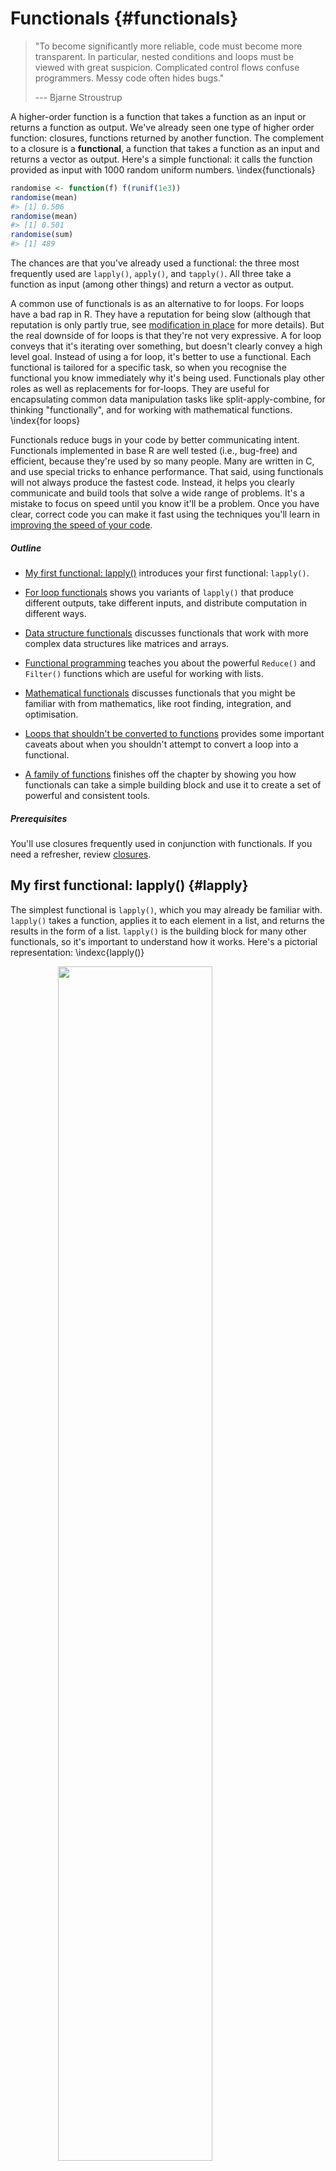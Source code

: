 # Functionals {#functionals}



> "To become significantly more reliable, code must become more transparent.
> In particular, nested conditions and loops must be viewed with great
> suspicion. Complicated control flows confuse programmers. Messy code often
> hides bugs."
>
> --- Bjarne Stroustrup

A higher-order function is a function that takes a function as an input or returns a function as output. We've already seen one type of higher order function: closures, functions returned by another function. The complement to a closure is a __functional__, a function that takes a function as an input and returns a vector as output. Here's a simple functional: it calls the function provided as input with 1000 random uniform numbers. \index{functionals}


```r
randomise <- function(f) f(runif(1e3))
randomise(mean)
#> [1] 0.506
randomise(mean)
#> [1] 0.501
randomise(sum)
#> [1] 489
```

The chances are that you've already used a functional: the three most frequently used are `lapply()`, `apply()`, and `tapply()`. All three take a function as input (among other things) and return a vector as output.

A common use of functionals is as an alternative to for loops. For loops have a bad rap in R. They have a reputation for being slow (although that reputation is only partly true, see [modification in place](#modification) for more details). But the real downside of for loops is that they're not very expressive. A for loop conveys that it's iterating over something, but doesn't clearly convey a high level goal. Instead of using a for loop, it's better to use a functional. Each functional is tailored for a specific task, so when you recognise the functional you know immediately why it's being used. Functionals play other roles as well as replacements for for-loops. They are useful for encapsulating common data manipulation tasks like split-apply-combine, for thinking "functionally", and for working with mathematical functions. \index{for loops}

Functionals reduce bugs in your code by better communicating intent. Functionals implemented in base R are well tested (i.e., bug-free) and efficient, because they're used by so many people. Many are written in C, and use special tricks to enhance performance. That said, using functionals will not always produce the fastest code. Instead, it helps you clearly communicate and build tools that solve a wide range of problems. It's a mistake to focus on speed until you know it'll be a problem. Once you have clear, correct code you can make it fast using the techniques you'll learn in [improving the speed of your code](#profiling).

##### Outline

* [My first functional: lapply()](#lapply) introduces your first functional:
  `lapply()`.

* [For loop functionals](#functionals-loop) shows you variants of `lapply()` 
  that produce different outputs, take different inputs, and distribute
  computation in different ways.

* [Data structure functionals](#functionals-ds) discusses functionals that 
  work with more complex data structures like matrices and arrays.

* [Functional programming](#functionals-fp) teaches you about the powerful
  `Reduce()` and `Filter()` functions which are useful for working with 
  lists.

* [Mathematical functionals](#functionals-math) discusses functionals that you 
  might be familiar with from mathematics, like root finding, integration, and 
  optimisation.

* [Loops that shouldn't be converted to functions](#functionals-not) provides
  some important caveats about when you shouldn't attempt to convert a loop into
  a functional.

* [A family of functions](#function-family) finishes off the chapter by 
  showing you how functionals can take a simple building block and use it to
  create a set of powerful and consistent tools.

##### Prerequisites

You'll use closures frequently used in conjunction with functionals. If you need a refresher, review [closures](#closures).

## My first functional: lapply() {#lapply}

The simplest functional is `lapply()`, which you may already be familiar with. `lapply()` takes a function, applies it to each element in a list, and returns the results in the form of a list. `lapply()` is the building block for many other functionals, so it's important to understand how it works. Here's a pictorial representation: \indexc{lapply()}

<img src="diagrams/lapply.png" width="70%" style="display: block; margin: auto;" />

`lapply()` is written in C for performance, but we can create a simple R implementation that does the same thing:


```r
lapply2 <- function(x, f, ...) {
  out <- vector("list", length(x))
  for (i in seq_along(x)) {
    out[[i]] <- f(x[[i]], ...)
  }
  out
}
```

From this code, you can see that `lapply()` is a wrapper for a common for loop pattern: create a container for output, apply `f()` to each component of a list, and fill the container with the results. All other for loop functionals are variations on this theme: they simply use different types of input or output.

`lapply()` makes it easier to work with lists by eliminating much of the boilerplate associated with looping. This allows you to focus on the function that you're applying:


```r
# Create some random data
l <- replicate(20, runif(sample(1:10, 1)), simplify = FALSE)

# With a for loop
out <- vector("list", length(l))
for (i in seq_along(l)) {
  out[[i]] <- length(l[[i]])
}
unlist(out)
#>  [1]  3  1  1  2  2 10  5  9  7  2  4 10  8  2  9  7  3  2  2  8

# With lapply
unlist(lapply(l, length))
#>  [1]  3  1  1  2  2 10  5  9  7  2  4 10  8  2  9  7  3  2  2  8
```

(I'm using `unlist()` to convert the output from a list to a vector to make it more compact. We'll see other ways of making the output a vector shortly.)

Since data frames are also lists, `lapply()` is also useful when you want to do something to each column of a data frame: \index{data frames!modifying each column}


```r
# What class is each column?
unlist(lapply(mtcars, class))
#>       mpg       cyl      disp        hp      drat        wt      qsec 
#> "numeric" "numeric" "numeric" "numeric" "numeric" "numeric" "numeric" 
#>        vs        am      gear      carb 
#> "numeric" "numeric" "numeric" "numeric"

# Divide each column by the mean
mtcars[] <- lapply(mtcars, function(x) x / mean(x))
```

The pieces of `x` are always supplied as the first argument to `f`. If you want to vary a different argument, you can use an anonymous function. The following example varies the amount of trimming applied when computing the mean of a fixed `x`.


```r
trims <- c(0, 0.1, 0.2, 0.5)
x <- rcauchy(1000)
unlist(lapply(trims, function(trim) mean(x, trim = trim)))
#> [1] 0.2879 0.0790 0.0535 0.0502
```

### Looping patterns

It's useful to remember that there are three basic ways to loop over a vector: \index{loops!common patterns}

1. loop over the elements: `for (x in xs)`
2. loop over the numeric indices: `for (i in seq_along(xs))`
3. loop over the names: `for (nm in names(xs))`

The first form is usually not a good choice for a for loop because it leads to inefficient ways of saving output. With this form it's very natural to save the output by extending a data structure, like in this example:


```r
xs <- runif(1e3)
res <- c()
for (x in xs) {
  # This is slow!
  res <- c(res, sqrt(x))
}
```

This is slow because each time you extend the vector, R has to copy all of the existing elements. [Avoid copies](#avoid-copies) discusses this problem in more depth. Instead, it's much better to create the space you'll need for the output and then fill it in. This is easiest with the second form: \index{avoiding copies}


```r
res <- numeric(length(xs))
for (i in seq_along(xs)) {
  res[i] <- sqrt(xs[i])
}
```

Just as there are three basic ways to use a for loop, there are three basic ways to use `lapply()`:


```r
lapply(xs, function(x) {})
lapply(seq_along(xs), function(i) {})
lapply(names(xs), function(nm) {})
```

Typically you'd use the first form because `lapply()` takes care of saving the output for you. However, if you need to know the position or name of the element you're working with, you should use the second or third form. Both give you an element's position (`i`, `nm`) and value (`xs[[i]]`, `xs[[nm]]`). If you're struggling to solve a problem using one form, you might find it easier with another.

### Exercises

1.  Why are the following two invocations of `lapply()` equivalent?

    
    ```r
    trims <- c(0, 0.1, 0.2, 0.5)
    x <- rcauchy(100)
    
    lapply(trims, function(trim) mean(x, trim = trim))
    lapply(trims, mean, x = x)
    ```

1.  The function below scales a vector so it falls in the range [0, 1]. How
    would you apply it to every column of a data frame? How would you apply it 
    to every numeric column in a data frame?

    
    ```r
    scale01 <- function(x) {
      rng <- range(x, na.rm = TRUE)
      (x - rng[1]) / (rng[2] - rng[1])
    }
    ```

1.  Use both for loops and `lapply()` to fit linear models to the
    `mtcars` using the formulas stored in this list:

    
    ```r
    formulas <- list(
      mpg ~ disp,
      mpg ~ I(1 / disp),
      mpg ~ disp + wt,
      mpg ~ I(1 / disp) + wt
    )
    ```

1.  Fit the model `mpg ~ disp` to each of the bootstrap replicates of `mtcars` 
    in the list below by using a for loop and `lapply()`. Can you do it 
    without an anonymous function?

    
    ```r
    bootstraps <- lapply(1:10, function(i) {
      rows <- sample(1:nrow(mtcars), rep = TRUE)
      mtcars[rows, ]
    })
    ```

1.  For each model in the previous two exercises, extract $R^2$ using the
    function below.

    
    ```r
    rsq <- function(mod) summary(mod)$r.squared
    ```

## For loop functionals: friends of lapply() {#functionals-loop}

The key to using functionals in place of for loops is recognising that common looping patterns are already implemented in existing base functionals. Once you've mastered these existing functionals, the next step is to start writing your own: if you discover you're duplicating the same looping pattern in many places, you should extract it out into its own function.

The following sections build on `lapply()` and discuss:

* `sapply()` and `vapply()`, variants of `lapply()` that produce vectors,
  matrices, and arrays as __output__, instead of lists.

* `Map()` and `mapply()` which iterate over multiple __input__ data structures
  in parallel.

* `mclapply()` and `mcMap()`, parallel versions of `lapply()` and `Map()`.

* Writing a new function, `rollapply()`, to solve a new problem.

### Vector output: `sapply` and `vapply`

`sapply()` and `vapply()` are very similar to `lapply()` except they simplify their output to produce an atomic vector. While `sapply()` guesses, `vapply()` takes an additional argument specifying the output type. `sapply()` is great for interactive use because it saves typing, but if you use it inside your functions you'll get weird errors if you supply the wrong type of input. `vapply()` is more verbose, but gives more informative error messages and never fails silently. It is better suited for use inside other functions. \indexc{sapply()} \indexc{vapply()}

The following example illustrates these differences. When given a data frame, `sapply()` and `vapply()` return the same results. When given an empty list, `sapply()` returns another empty list instead of the more correct zero-length logical vector.


```r
sapply(mtcars, is.numeric)
#>  mpg  cyl disp   hp drat   wt qsec   vs   am gear carb 
#> TRUE TRUE TRUE TRUE TRUE TRUE TRUE TRUE TRUE TRUE TRUE
vapply(mtcars, is.numeric, logical(1))
#>  mpg  cyl disp   hp drat   wt qsec   vs   am gear carb 
#> TRUE TRUE TRUE TRUE TRUE TRUE TRUE TRUE TRUE TRUE TRUE
sapply(list(), is.numeric)
#> list()
vapply(list(), is.numeric, logical(1))
#> logical(0)
```

If the function returns results of different types or lengths, `sapply()` will silently return a list, while `vapply()` will throw an error. `sapply()` is fine for interactive use because you'll normally notice if something goes wrong, but it's dangerous when writing functions.

The following example illustrates a possible problem when extracting the class of columns in a data frame: if you falsely assume that class only has one value and use `sapply()`, you won't find out about the problem until some future function is given a list instead of a character vector.


```r
df <- data.frame(x = 1:10, y = letters[1:10])
sapply(df, class)
#>         x         y 
#> "integer"  "factor"
vapply(df, class, character(1))
#>         x         y 
#> "integer"  "factor"

df2 <- data.frame(x = 1:10, y = Sys.time() + 1:10)
sapply(df2, class)
#> $x
#> [1] "integer"
#> 
#> $y
#> [1] "POSIXct" "POSIXt"
vapply(df2, class, character(1))
#> Error in vapply(df2, class, character(1)): Werte müssen die Länge 1 haben,
#> Ergebnis von FUN(X[[2]]) hat aber Länge 2
```

`sapply()` is a thin wrapper around `lapply()` that transforms a list into a vector in the final step. `vapply()` is an implementation of `lapply()` that assigns results to a vector (or matrix) of appropriate type instead of as a list. The following code shows a pure R implementation of the essence of `sapply()` and `vapply()` (the real functions have better error handling and preserve names, among other things).


```r
sapply2 <- function(x, f, ...) {
  res <- lapply2(x, f, ...)
  simplify2array(res)
}

vapply2 <- function(x, f, f.value, ...) {
  out <- matrix(rep(f.value, length(x)), nrow = length(f.value))
  for (i in seq_along(x)) {
    res <- f(x[[i]], ...)
    stopifnot(
      length(res) == length(f.value),
      typeof(res) == typeof(f.value)
    )
    out[ ,i] <- res
  }
  out
}
```

<img src="diagrams/sapply-vapply.png" width="70%" style="display: block; margin: auto;" />

`vapply()` and `sapply()` have different outputs from `lapply()`. The following section discusses `Map()`, which has different inputs.

### Multiple inputs: `Map` (and `mapply`) {#map}

With `lapply()`, only one argument to the function varies; the others are fixed. This makes it poorly suited for some problems. For example, how would you find a weighted mean when you have two lists, one of observations and the other of weights? \indexc{Map()}


```r
# Generate some sample data
xs <- replicate(5, runif(10), simplify = FALSE)
ws <- replicate(5, rpois(10, 5) + 1, simplify = FALSE)
```

It's easy to use `lapply()` to compute the unweighted means:


```r
unlist(lapply(xs, mean))
#> [1] 0.678 0.445 0.427 0.469 0.560
```

But how could we supply the weights to `weighted.mean()`? `lapply(x, means, w)` won't work because the additional arguments to `lapply()` are passed to every call. We could change looping forms:


```r
unlist(lapply(seq_along(xs), function(i) {
  weighted.mean(xs[[i]], ws[[i]])
}))
#> [1] 0.695 0.464 0.403 0.501 0.521
```

This works, but it's a little clumsy. A cleaner alternative is to use `Map`, a variant of `lapply()`, where all arguments can vary. This lets us write:


```r
unlist(Map(weighted.mean, xs, ws))
#> [1] 0.695 0.464 0.403 0.501 0.521
```

Note that the order of arguments is a little different: function is the first argument for `Map()` and the second for `lapply()`.

This is equivalent to:


```r
stopifnot(length(xs) == length(ws))
out <- vector("list", length(xs))
for (i in seq_along(xs)) {
  out[[i]] <- weighted.mean(xs[[i]], ws[[i]])
}
```

There's a natural equivalence between `Map()` and `lapply()` because you can always convert a `Map()` to an `lapply()` that iterates over indices. But using `Map()` is more concise, and more clearly indicates what you're trying to do.

`Map` is useful whenever you have two (or more) lists (or data frames) that you need to process in parallel. For example, another way of standardising columns is to first compute the means and then divide by them. We could do this with `lapply()`, but if we do it in two steps, we can more easily check the results at each step, which is particularly important if the first step is more complicated.


```r
mtmeans <- lapply(mtcars, mean)
mtmeans[] <- Map(`/`, mtcars, mtmeans)

# In this case, equivalent to
mtcars[] <- lapply(mtcars, function(x) x / mean(x))
```

If some of the arguments should be fixed and constant, use an anonymous function:


```r
Map(function(x, w) weighted.mean(x, w, na.rm = TRUE), xs, ws)
```

We'll see a more compact way to express the same idea in the next chapter.

<div class = 'sidebar'><h3>mapply</h3>

You may be more familiar with `mapply()` than `Map()`. I prefer `Map()` because:

* It's equivalent to `mapply` with `simplify = FALSE`, which is almost always 
  what you want.

* Instead of using an anonymous function to provide constant inputs, `mapply` 
  has the `MoreArgs` argument that takes a list of extra arguments that will 
  be supplied, as is, to each call. This breaks R's usual lazy evaluation 
  semantics, and is inconsistent with other functions.

In brief, `mapply()` adds more complication for little gain. \indexc{mapply()}

</div>


### Rolling computations

What if you need a for loop replacement that doesn't exist in base R? You can often create your own by recognising common looping structures and implementing your own wrapper. For example, you might be interested in smoothing your data using a rolling (or running) mean function: \index{rolling calculation}


```r
rollmean <- function(x, n) {
  out <- rep(NA, length(x))

  offset <- trunc(n / 2)
  for (i in (offset + 1):(length(x) - n + offset + 1)) {
    out[i] <- mean(x[(i - offset):(i + offset - 1)])
  }
  out
}
x <- seq(1, 3, length = 1e2) + runif(1e2)
plot(x)
lines(rollmean(x, 5), col = "blue", lwd = 2)
lines(rollmean(x, 10), col = "red", lwd = 2)
```

<img src="Functionals_files/figure-html/roll-mean-1.png" width="70%" style="display: block; margin: auto;" />

But if the noise was more variable (i.e., it has a longer tail), you might worry that your rolling mean was too sensitive to outliers. Instead, you might want to compute a rolling median.


```r
x <- seq(1, 3, length = 1e2) + rt(1e2, df = 2) / 3
plot(x)
lines(rollmean(x, 5), col = "red", lwd = 2)
```

<img src="Functionals_files/figure-html/outliers-1.png" width="70%" style="display: block; margin: auto;" />

To change `rollmean()` to `rollmedian()`, all you need to do is replace `mean` with `median` inside the loop. But instead of copying and pasting to create a new function, we could extract the idea of computing a rolling summary into its own function: \indexc{rollapply()}


```r
rollapply <- function(x, n, f, ...) {
  out <- rep(NA, length(x))

  offset <- trunc(n / 2)
  for (i in (offset + 1):(length(x) - n + offset + 1)) {
    out[i] <- f(x[(i - offset):(i + offset - 1)], ...)
  }
  out
}
plot(x)
lines(rollapply(x, 5, median), col = "red", lwd = 2)
```

<img src="Functionals_files/figure-html/roll-apply-1.png" width="70%" style="display: block; margin: auto;" />

You might notice that the internal loop looks pretty similar to a `vapply()` loop, so we could rewrite the function as:


```r
rollapply <- function(x, n, f, ...) {
  offset <- trunc(n / 2)
  locs <- (offset + 1):(length(x) - n + offset + 1)
  num <- vapply(
    locs, 
    function(i) f(x[(i - offset):(i + offset)], ...),
    numeric(1)
  )

  c(rep(NA, offset), num)
}
```

This is effectively the same as the implementation in `zoo::rollapply()`, which provides many more features and much more error checking.

### Parallelisation

One interesting thing about the implementation of `lapply()` is that because each iteration is isolated from all others, the order in which they are computed doesn't matter. For example, `lapply3()` scrambles the order of computation, but the results are always the same: \index{parallel computing} \index{multicore}


```r
lapply3 <- function(x, f, ...) {
  out <- vector("list", length(x))
  for (i in sample(seq_along(x))) {
    out[[i]] <- f(x[[i]], ...)
  }
  out
}
unlist(lapply(1:10, sqrt))
#>  [1] 1.00 1.41 1.73 2.00 2.24 2.45 2.65 2.83 3.00 3.16
unlist(lapply3(1:10, sqrt))
#>  [1] 1.00 1.41 1.73 2.00 2.24 2.45 2.65 2.83 3.00 3.16
```

This has a very important consequence: since we can compute each element in any order, it's easy to dispatch the tasks to different cores, and compute them in parallel. This is what `parallel::mclapply()` (and `parallel::mcMap()`) does. (These functions are not available in Windows, but you can use the similar `parLapply()` with a bit more work. See [parallelise](#parallelise) for more details.)  \indexc{mclapply()}


```r
library(parallel)
unlist(mclapply(1:10, sqrt, mc.cores = 4))
#>  [1] 1.00 1.41 1.73 2.00 2.24 2.45 2.65 2.83 3.00 3.16
```

In this case, `mclapply()` is actually slower than `lapply()`. This is because the cost of the individual computations is low, and additional work is needed to send the computation to the different cores and to collect the results. 

If we take a more realistic example, generating bootstrap replicates of a linear model for example, the advantages are clearer: \index{bootstrapping}


```r
boot_df <- function(x) x[sample(nrow(x), rep = T), ]
rsquared <- function(mod) summary(mod)$r.square
boot_lm <- function(i) {
  rsquared(lm(mpg ~ wt + disp, data = boot_df(mtcars)))
}

system.time(lapply(1:500, boot_lm))
#>        User      System verstrichen 
#>       0.567       0.008       0.580
system.time(mclapply(1:500, boot_lm, mc.cores = 2))
#>        User      System verstrichen 
#>       0.003       0.007       0.326
```

While increasing the number of cores will not always lead to linear improvement, switching from `lapply()` or `Map()` to its parallelised forms can dramatically improve computational performance.

### Exercises

1.  Use `vapply()` to:
    
    a) Compute the standard deviation of every column in a numeric data frame.
    
    a) Compute the standard deviation of every numeric column in a mixed data
       frame. (Hint: you'll need to use `vapply()` twice.)

1.  Why is using `sapply()` to get the `class()` of each element in 
    a data frame dangerous?

1.  The following code simulates the performance of a t-test for non-normal 
    data. Use `sapply()` and an anonymous function to extract the p-value from 
    every trial.

    
    ```r
    trials <- replicate(
      100, 
      t.test(rpois(10, 10), rpois(7, 10)),
      simplify = FALSE
    )
    ```
    
    Extra challenge: get rid of the anonymous function by using `[[` directly.

1.  What does `replicate()` do? What sort of for loop does it eliminate? Why 
    do its arguments differ from `lapply()` and friends?

1.  Implement a version of `lapply()` that supplies `FUN` with both the name 
    and the value of each component.

1.  Implement a combination of `Map()` and `vapply()` to create an `lapply()`
    variant that iterates in parallel over all of its inputs and stores its 
    outputs in a vector (or a matrix). What arguments should the function 
    take?

1.  Implement `mcsapply()`, a multicore version of `sapply()`. Can you
    implement `mcvapply()`, a parallel version of `vapply()`? Why or why not?

## Manipulating matrices and data frames {#functionals-ds}

Functionals can also be used to eliminate loops in common data manipulation tasks. In this section, we'll give a brief overview of the available options, hint at how they can help you, and point you in the right direction to learn more. We'll cover three categories of data structure functionals:

* `apply()`, `sweep()`, and `outer()` work with matrices.

* `tapply()` summarises a vector by groups defined by another vector.

* the `plyr` package, which generalises `tapply()` to make it easy to 
  work with data frames, lists, or arrays as inputs, and data frames, lists, 
  or arrays as outputs.

### Matrix and array operations

So far, all the functionals we've seen work with 1d input structures. The three functionals in this section provide useful tools for working with higher-dimensional data structures. `apply()` is a variant of `sapply()` that works with matrices and arrays. You can think of it as an operation that summarises a matrix or array by collapsing each row or column to a single number. It has four arguments: \indexc{apply()}

* `X`, the matrix or array to summarise
* `MARGIN`, an integer vector giving the dimensions to summarise over, 
  1 = rows, 2 = columns, etc.
* `FUN`, a summary function
* `...` other arguments passed on to `FUN`

A typical example of `apply()` looks like this


```r
a <- matrix(1:20, nrow = 5)
apply(a, 1, mean)
#> [1]  8.5  9.5 10.5 11.5 12.5
apply(a, 2, mean)
#> [1]  3  8 13 18
```

There are a few caveats to using `apply()`. It doesn't have a simplify argument, so you can never be completely sure what type of output you'll get. This  means that `apply()` is not safe to use inside a function unless you carefully check the inputs. `apply()` is also not idempotent in the sense that if the summary function is the identity operator, the output is not always the same as the input:


```r
a1 <- apply(a, 1, identity)
identical(a, a1)
#> [1] FALSE
identical(a, t(a1))
#> [1] TRUE
a2 <- apply(a, 2, identity)
identical(a, a2)
#> [1] TRUE
```

(You can put high-dimensional arrays back in the right order using `aperm()`, or use `plyr::aaply()`, which is idempotent.)

`sweep()` allows you to "sweep" out the values of a summary statistic. It is often used with `apply()` to standardise arrays. The following example scales the rows of a matrix so that all values lie between 0 and 1. \indexc{sweep()}


```r
x <- matrix(rnorm(20, 0, 10), nrow = 4)
x1 <- sweep(x, 1, apply(x, 1, min), `-`)
x2 <- sweep(x1, 1, apply(x1, 1, max), `/`)
```

The final matrix functional is `outer()`. It's a little different in that it takes multiple vector inputs and creates a matrix or array output where the input function is run over every combination of the inputs: \indexc{outer()}


```r
# Create a times table
outer(1:3, 1:10, "*")
#>      [,1] [,2] [,3] [,4] [,5] [,6] [,7] [,8] [,9] [,10]
#> [1,]    1    2    3    4    5    6    7    8    9    10
#> [2,]    2    4    6    8   10   12   14   16   18    20
#> [3,]    3    6    9   12   15   18   21   24   27    30
```

Good places to learn more about `apply()` and friends are:

* ["Using apply, sapply, lapply in R"](http://petewerner.blogspot.com/2012/12/using-apply-sapply-lapply-in-r.html) by Peter Werner.

* ["The infamous apply function"](http://rforpublichealth.blogspot.no/2012/09/the-infamous-apply-function.html) by Slawa Rokicki.

* ["The R apply function - a tutorial with examples"](http://forgetfulfunctor.blogspot.com/2011/07/r-apply-function-tutorial-with-examples.html) by axiomOfChoice.

* The stackoverflow question ["R Grouping functions: `sapply` vs. `lapply` vs. `apply` vs. `tapply` vs. `by` vs. `aggregate`"](http://stackoverflow.com/questions/3505701).

### Group apply

You can think about `tapply()` as a generalisation to `apply()` that allows for "ragged" arrays, arrays where each row can have a different number of columns. This is often needed when you're trying to summarise a data set. For example, imagine you've collected pulse rate data from a medical trial, and you want to compare the two groups: \indexc{tapply()}


```r
pulse <- round(rnorm(22, 70, 10 / 3)) + rep(c(0, 5), c(10, 12))
group <- rep(c("A", "B"), c(10, 12))

tapply(pulse, group, length)
#>  A  B 
#> 10 12
tapply(pulse, group, mean)
#>    A    B 
#> 70.5 75.0
```

`tapply()` works by creating a "ragged" data structure from a set of inputs, and then applying a function to the individual elements of that structure. The first task is actually what the `split()` function does. It takes two inputs and returns a list which groups elements together from the first vector according to elements, or categories, from the second vector:


```r
split(pulse, group)
#> $A
#>  [1] 69 71 74 66 71 67 73 69 73 72
#> 
#> $B
#>  [1] 73 79 74 72 74 76 76 68 77 74 79 78
```

Then `tapply()` is just the combination of `split()` and `sapply()`:


```r
tapply2 <- function(x, group, f, ..., simplify = TRUE) {
  pieces <- split(x, group)
  sapply(pieces, f, simplify = simplify)
}
tapply2(pulse, group, length)
#>  A  B 
#> 10 12
tapply2(pulse, group, mean)
#>    A    B 
#> 70.5 75.0
```

Being able to rewrite `tapply()` as a combination of `split()` and `sapply()` is a good indication that we've identified some useful building blocks. \indexc{split()}

### The plyr package

One challenge with using the base functionals is that they have grown organically over time, and have been written by multiple authors. This means that they are not very consistent: \index{plyr}

* With `tapply()` and `sapply()`, the simplify argument is called `simplify`. 
  With `mapply()`, it's called `SIMPLIFY`. With `apply()`, the argument is 
  absent.

* `vapply()` is a variant of `sapply()` that allows you to describe what the 
  output should be, but there are no corresponding variants for `tapply()`, 
  `apply()`, or `Map()`.

* The first argument of most base functionals is a vector, but the first 
  argument in `Map()` is a function.

This makes learning these operators challenging, as you have to memorise all of the variations. Additionally, if you think about the possible combinations of input and output types, base R only covers a partial set of cases:

|            | list       | data frame | array      |
|------------|------------|------------|------------|
| list       | `lapply()` |            | `sapply()` |
| data frame | `by()`     |            |            |
| array      |            |            | `apply()`  |

This was one of the driving motivations behind the creation of the plyr package. It provides consistently named functions with consistently named arguments and covers all combinations of input and output data structures:

|            | list      | data frame | array     |
|------------|-----------|------------|-----------|
| list       | `llply()` | `ldply()`  | `laply()` |
| data frame | `dlply()` | `ddply()`  | `daply()` |
| array      | `alply()` | `adply()`  | `aaply()` |

Each of these functions splits up the input, applies a function to each piece, and then combines the results. Overall, this process is called "split-apply-combine". You can read more about it and plyr in ["The Split-Apply-Combine Strategy for Data Analysis"](http://www.jstatsoft.org/v40/i01/), an open-access article published in the _Journal of Statistical Software_. \index{split-apply-combine strategy}

### Exercises

1.  How does `apply()` arrange the output? Read the documentation and perform 
    some experiments.

1.  There's no equivalent to `split()` + `vapply()`. Should there be? When 
    would it be useful? Implement one yourself.

1.  Implement a pure R version of `split()`. (Hint: use `unique()` and 
    subsetting.) Can you do it without a for loop?

1.  What other types of input and output are missing? Brainstorm before you 
    look up some answers in the [plyr paper](http://www.jstatsoft.org/v40/i01/).

## Manipulating lists {#functionals-fp}

Another way of thinking about functionals is as a set of general tools for altering, subsetting, and collapsing lists. Every functional programming language has three tools for this: `Map()`, `Reduce()`, and `Filter()`. We've seen `Map()` already, and the following sections describe `Reduce()`, a powerful tool for extending two-argument functions, and `Filter()`, a member of an important class of functionals that work with predicates, functions that return a single `TRUE` or `FALSE`.

### `Reduce()`

`Reduce()` reduces a vector, `x`, to a single value by recursively calling a function, `f`, two arguments at a time. It combines the first two elements with `f`, then combines the result of that call with the third element, and so on. Calling `Reduce(f, 1:3)` is equivalent to `f(f(1, 2), 3)`. Reduce is also known as fold, because it folds together adjacent elements in the list. \indexc{Reduce()} \index{fold}

The following two examples show what `Reduce` does with an infix and prefix function:


```r
Reduce(`+`, 1:3) # -> ((1 + 2) + 3)
Reduce(sum, 1:3) # -> sum(sum(1, 2), 3)
```

The essence of `Reduce()` can be described by a simple for loop:


```r
Reduce2 <- function(f, x) {
  out <- x[[1]]
  for(i in seq(2, length(x))) {
    out <- f(out, x[[i]])
  }
  out
}
```

The real `Reduce()` is more complicated because it includes arguments to control whether the values are reduced from the left or from the right (`right`), an optional initial value (`init`), and an option to output intermediate results (`accumulate`).

`Reduce()` is an elegant way of extending a function that works with two inputs into a function that can deal with any number of inputs. It's useful for implementing many types of recursive operations, like merges and intersections. (We'll see another use in the final case study.) Imagine you have a list of numeric vectors, and you want to find the values that occur in every element:


```r
l <- replicate(5, sample(1:10, 15, replace = T), simplify = FALSE)
str(l)
#> List of 5
#>  $ : int [1:15] 10 8 8 1 10 6 6 7 3 9 ...
#>  $ : int [1:15] 5 1 2 10 4 1 1 9 9 6 ...
#>  $ : int [1:15] 1 6 2 7 9 10 8 9 4 6 ...
#>  $ : int [1:15] 9 4 6 10 1 6 9 3 4 4 ...
#>  $ : int [1:15] 4 4 7 7 1 8 1 7 2 3 ...
```

You could do that by intersecting each element in turn:


```r
intersect(intersect(intersect(intersect(l[[1]], l[[2]]),
  l[[3]]), l[[4]]), l[[5]])
#> [1] 10  1  6  4  2
```

That's hard to read. With `Reduce()`, the equivalent is:


```r
Reduce(intersect, l)
#> [1] 10  1  6  4  2
```

### Predicate functionals

A __predicate__ is a function that returns a single `TRUE` or `FALSE`, like `is.character`, `all`, or `is.NULL`. A predicate functional applies a predicate to each element of a list or data frame. There are three useful predicate functionals in base R: `Filter()`, `Find()`, and `Position()`. \index{predicates} \index{functions!predict|see{predicates}}

* `Filter()` selects only those elements which match the predicate.
   \indexc{Filter()}

* `Find()` returns the first element which matches the predicate (or the last 
  element if `right = TRUE`).
  \indexc{Find()}

* `Position()` returns the position of the first element that matches the
  predicate (or the last element if `right = TRUE`).
  \indexc{Position()}

Another useful predicate functional is `where()`, a custom functional that generates a logical vector from a list (or a data frame) and a predicate: \indexc{where()}


```r
where <- function(f, x) {
  vapply(x, f, logical(1))
}
```

The following example shows how you might use these functionals with a data frame:


```r
df <- data.frame(x = 1:3, y = c("a", "b", "c"))
where(is.factor, df)
#>     x     y 
#> FALSE  TRUE
str(Filter(is.factor, df))
#> 'data.frame':	3 obs. of  1 variable:
#>  $ y: Factor w/ 3 levels "a","b","c": 1 2 3
str(Find(is.factor, df))
#>  Factor w/ 3 levels "a","b","c": 1 2 3
Position(is.factor, df)
#> [1] 2
```

### Exercises

1.  Why isn't `is.na()` a predicate function? What base R function is closest
    to being a predicate version of `is.na()`?

1.  Use `Filter()` and `vapply()` to create a function that applies a summary 
    statistic to every numeric column in a data frame.

1.  What's the relationship between `which()` and `Position()`? What's
    the relationship between `where()` and `Filter()`?

1.  Implement `Any()`, a function that takes a list and a predicate function, 
    and returns `TRUE` if the predicate function returns `TRUE` for any of 
    the inputs. Implement `All()` similarly.

1.  Implement the `span()` function from Haskell: given a list `x` and a 
    predicate function `f`, `span` returns the location of the longest 
    sequential run of elements where the predicate is true. (Hint: you 
    might find `rle()` helpful.)

## Mathematical functionals {#functionals-math}

Functionals are very common in mathematics. The limit, the maximum, the roots (the set of points where `f(x) = 0`), and the definite integral are all functionals: given a function, they return a single number (or vector of numbers). At first glance, these functions don't seem to fit in with the theme of eliminating loops, but if you dig deeper you'll find out that they are all implemented using an algorithm that involves iteration.

In this section we'll use some of R's built-in mathematical functionals. There are three functionals that work with functions to return single numeric values: \indexc{integrate()} \indexc{uniroot()} \indexc{optimise()}

* `integrate()` finds the area under the curve defined by `f()`
* `uniroot()` finds where `f()` hits zero
* `optimise()` finds the location of lowest (or highest) value of `f()`

Let's explore how these are used with a simple function, `sin()`:


```r
integrate(sin, 0, pi)
#> 2 with absolute error < 2.2e-14
str(uniroot(sin, pi * c(1 / 2, 3 / 2)))
#> List of 5
#>  $ root      : num 3.14
#>  $ f.root    : num 1.22e-16
#>  $ iter      : int 2
#>  $ init.it   : int NA
#>  $ estim.prec: num 6.1e-05
str(optimise(sin, c(0, 2 * pi)))
#> List of 2
#>  $ minimum  : num 4.71
#>  $ objective: num -1
str(optimise(sin, c(0, pi), maximum = TRUE))
#> List of 2
#>  $ maximum  : num 1.57
#>  $ objective: num 1
```

In statistics, optimisation is often used for maximum likelihood estimation (MLE). In MLE, we have two sets of parameters: the data, which is fixed for a given problem, and the parameters, which vary as we try to find the maximum. These two sets of parameters make the problem well suited for closures. Combining closures with optimisation gives rise to the following approach to solving MLE problems. \index{maximum likelihood}

The following example shows how we might find the maximum likelihood estimate for $\lambda$, if our data come from a Poisson distribution. First, we create a function factory that, given a dataset, returns a function that computes the negative log likelihood (NLL) for parameter `lambda`. In R, it's common to work with the negative since `optimise()` defaults to finding the minimum. \index{closures!maximum likelihood}


```r
poisson_nll <- function(x) {
  n <- length(x)
  sum_x <- sum(x)
  function(lambda) {
    n * lambda - sum_x * log(lambda) # + terms not involving lambda
  }
}
```

Note how the closure allows us to precompute values that are constant with respect to the data.

We can use this function factory to generate specific NLL functions for input data. Then `optimise()` allows us to find the best values (the maximum likelihood estimates), given a generous starting range.


```r
x1 <- c(41, 30, 31, 38, 29, 24, 30, 29, 31, 38)
x2 <- c(6, 4, 7, 3, 3, 7, 5, 2, 2, 7, 5, 4, 12, 6, 9)
nll1 <- poisson_nll(x1)
nll2 <- poisson_nll(x2)

optimise(nll1, c(0, 100))$minimum
#> [1] 32.1
optimise(nll2, c(0, 100))$minimum
#> [1] 5.47
```

We can check that these values are correct by comparing them to the analytic solution: in this case, it's just the mean of the data, 32.1 and 5.467.

Another important mathematical functional is `optim()`. It is a generalisation of `optimise()` that works with more than one dimension. If you're interested in how it works, you might want to explore the `Rvmmin` package, which provides a pure-R implementation of `optim()`. Interestingly `Rvmmin` is no slower than `optim()`, even though it is written in R, not C. For this problem, the bottleneck lies not in controlling the optimisation but with having to evaluate the function multiple times. \indexc{optim()}

### Exercises

1.  Implement `arg_max()`. It should take a function and a vector of inputs, 
    and return the elements of the input where the function returns the highest 
    value. For example, `arg_max(-10:5, function(x) x ^ 2)` should return -10.
    `arg_max(-5:5, function(x) x ^ 2)` should return `c(-5, 5)`.
    Also implement the matching `arg_min()` function.

1.  Challenge: read about the 
    [fixed point algorithm](http://mitpress.mit.edu/sicp/full-text/book/book-Z-H-12.html#%_sec_1.3). 
    Complete the exercises using R.

## Loops that should be left as is {#functionals-not}

Some loops have no natural functional equivalent. In this section you'll learn about three common cases: \index{loops!when to use}

* modifying in place
* recursive functions
* while loops

It's possible to torture these problems to use a functional, but it's not a good idea. You'll create code that is harder to understand, eliminating the main reason for using functionals in the first case.

### Modifying in place

If you need to modify part of an existing data frame, it's often better to use a for loop. For example, the following code performs a variable-by-variable transformation by matching the names of a list of functions to the names of variables in a data frame.


```r
trans <- list(
  disp = function(x) x * 0.0163871,
  am = function(x) factor(x, labels = c("auto", "manual"))
)
for(var in names(trans)) {
  mtcars[[var]] <- trans[[var]](mtcars[[var]])
}
```

We wouldn't normally use `lapply()` to replace this loop directly, but it is _possible_. Just replace the loop with `lapply()` by using `<<-`: \indexc{<<-}


```r
lapply(names(trans), function(var) {
  mtcars[[var]] <<- trans[[var]](mtcars[[var]])
})
```

The for loop is gone, but the code is longer and much harder to understand. The reader needs to understand `<<-` and how `x[[y]] <<- z` works (it's not simple!). In short, we've taken a simple, easily understood for loop, and turned it into something few people will understand: not a good idea!

### Recursive relationships

It's hard to convert a for loop into a functional when the relationship between elements is not independent, or is defined recursively. For example, exponential smoothing works by taking a weighted average of the current and previous data points. The `exps()` function below implements exponential smoothing with a for loop. \index{recurrence relations}


```r
exps <- function(x, alpha) {
  s <- numeric(length(x) + 1)
  for (i in seq_along(s)) {
    if (i == 1) {
      s[i] <- x[i]
    } else {
      s[i] <- alpha * x[i] + (1 - alpha) * s[i - 1]
    }
  }
  s
}
x <- runif(6)
exps(x, 0.5)
#> [1] 0.0518 0.3078 0.5284 0.6148 0.5978 0.3628     NA
```

We can't eliminate the for loop because none of the functionals we've seen allow the output at position `i` to depend on both the input and output at position `i - 1`.

One way to eliminate the for loop in this case is to [solve the recurrence relation](http://en.wikipedia.org/wiki/Recurrence_relation#Solving) by removing the recursion and replacing it with explicit references. This requires a new set of mathematical tools, and is challenging, but it can pay off by producing a simpler function.

### While loops

Another type of looping construct in R is the `while` loop. It keeps running until some condition is met. `while` loops are more general than `for` loops: you can rewrite every for loop as a while loop, but you can't do the reverse.  For example, we could turn this for loop: \index{loops!while} \indexc{while}


```r
for (i in 1:10) print(i)
```

into this while loop:


```r
i <- 1
while(i <= 10) {
  print(i)
  i <- i + 1
}
```

Not every while loop can be turned into a for loop because many while loops don't know in advance how many times they will be run:


```r
i <- 0
while(TRUE) {
  if (runif(1) > 0.9) break
  i <- i + 1
}
```

This is a common problem when you're writing simulations.

In this case we can remove the loop by recognising a special feature of the problem. Here we're counting the number of successes before Bernoulli trial with p = 0.1 fails. This is a geometric random variable, so you could replace the code with `i <- rgeom(1, 0.1)`. Reformulating the problem in this way is hard to do in general, but you'll benefit greatly if you can do it for your problem.

## A family of functions {#function-family}

To finish off the chapter, this case study shows how you can use functionals to take a simple building block and make it powerful and general. I'll start with a simple idea, adding two numbers together, and use functionals to extend it to summing multiple numbers, computing parallel and cumulative sums, and summing across array dimensions. 

We'll start by defining a very simple addition function, one which takes two scalar arguments:


```r
add <- function(x, y) {
  stopifnot(length(x) == 1, length(y) == 1,
    is.numeric(x), is.numeric(y))
  x + y
}
```

(We're using R's existing addition operator here, which does much more, but the focus here is on how we can take very simple building blocks and extend them to do more.)

I'll also add an `na.rm` argument. A helper function will make this a bit easier: if `x` is missing it should return `y`, if `y` is missing it should return `x`, and if both `x` and `y` are missing then it should return another argument to the function: `identity`. This function is probably a bit more general than what we need now, but it's useful if we implement other binary operators.


```r
rm_na <- function(x, y, identity) {
  if (is.na(x) && is.na(y)) {
    identity
  } else if (is.na(x)) {
    y
  } else {
    x
  }
}
rm_na(NA, 10, 0)
#> [1] 10
rm_na(10, NA, 0)
#> [1] 10
rm_na(NA, NA, 0)
#> [1] 0
```

This allows us to write a version of `add()` that can deal with missing values if needed:


```r
add <- function(x, y, na.rm = FALSE) {
  if (na.rm && (is.na(x) || is.na(y))) rm_na(x, y, 0) else x + y
}
add(10, NA)
#> [1] NA
add(10, NA, na.rm = TRUE)
#> [1] 10
add(NA, NA)
#> [1] NA
add(NA, NA, na.rm = TRUE)
#> [1] 0
```

Why did we pick an identity of `0`? Why should `add(NA, NA, na.rm = TRUE)` return 0? Well, for every other input it returns a number, so even if both arguments are `NA`, it should still do that. What number should it return? We can figure it out because addition is associative, which means that the order of addition doesn't matter. That means that the following two function calls should return the same value:


```r
add(add(3, NA, na.rm = TRUE), NA, na.rm = TRUE)
#> [1] 3
add(3, add(NA, NA, na.rm = TRUE), na.rm = TRUE)
#> [1] 3
```

This implies that `add(NA, NA, na.rm = TRUE)` must be 0, and hence `identity = 0` is the correct default.

Now that we have the basics working, we can extend the function to deal with more complicated inputs. One obvious generalisation is to add more than two numbers. We can do this by iteratively adding two numbers: if the input is `c(1, 2, 3)` we compute `add(add(1, 2), 3)`. This is a simple application of `Reduce()`:


```r
r_add <- function(xs, na.rm = TRUE) {
  Reduce(function(x, y) add(x, y, na.rm = na.rm), xs)
}
r_add(c(1, 4, 10))
#> [1] 15
```

This looks good, but we need to test a few special cases:


```r
r_add(NA, na.rm = TRUE)
#> [1] NA
r_add(numeric())
#> NULL
```

These are incorrect. In the first case, we get a missing value even though we've explicitly asked to ignore them. In the second case, we get `NULL` instead of a length one numeric vector (as we do for every other set of inputs).

The two problems are related. If we give `Reduce()` a length one vector, it doesn't have anything to reduce, so it just returns the input. If we give it an input of length zero, it always returns `NULL`. The easiest way to fix this problem is to use the `init` argument of `Reduce()`. This is added to the start of every input vector:


```r
r_add <- function(xs, na.rm = TRUE) {
  Reduce(function(x, y) add(x, y, na.rm = na.rm), xs, init = 0)
}
r_add(c(1, 4, 10))
#> [1] 15
r_add(NA, na.rm = TRUE)
#> [1] 0
r_add(numeric())
#> [1] 0
```

`r_add()` is equivalent to `sum()`.

It would be nice to have a vectorised version of `add()` so that we can perform the addition of two vectors of numbers in element-wise fashion. We could use `Map()` or `vapply()` to implement this, but neither is perfect. `Map()` returns a list, instead of a numeric vector, so we need to use `simplify2array()`. `vapply()` returns a vector but it requires us to loop over a set of indices.


```r
v_add1 <- function(x, y, na.rm = FALSE) {
  stopifnot(length(x) == length(y), is.numeric(x), is.numeric(y))
  if (length(x) == 0) return(numeric())
  simplify2array(
    Map(function(x, y) add(x, y, na.rm = na.rm), x, y)
  )
}

v_add2 <- function(x, y, na.rm = FALSE) {
  stopifnot(length(x) == length(y), is.numeric(x), is.numeric(y))
  vapply(seq_along(x), function(i) add(x[i], y[i], na.rm = na.rm),
    numeric(1))
}
```

A few test cases help to ensure that it behaves as we expect. We're a bit stricter than base R here because we don't do recycling. (You could add that if you wanted, but I find that recycling is a frequent source of silent bugs.)


```r
# Both versions give the same results
v_add1(1:10, 1:10)
#>  [1]  2  4  6  8 10 12 14 16 18 20
v_add1(numeric(), numeric())
#> numeric(0)
v_add1(c(1, NA), c(1, NA))
#> [1]  2 NA
v_add1(c(1, NA), c(1, NA), na.rm = TRUE)
#> [1] 2 0
```

Another variant of `add()` is the cumulative sum. We can implement it with `Reduce()` by setting the `accumulate` argument to `TRUE`:


```r
c_add <- function(xs, na.rm = FALSE) {
  Reduce(function(x, y) add(x, y, na.rm = na.rm), xs,
    accumulate = TRUE)
}
c_add(1:10)
#>  [1]  1  3  6 10 15 21 28 36 45 55
c_add(10:1)
#>  [1] 10 19 27 34 40 45 49 52 54 55
```

This is equivalent to `cumsum()`.

Finally, we might want to define addition for more complicated data structures like matrices. We could create `row` and `col` variants that sum across rows and columns, respectively, or we could go the whole hog and define an array version that could sum across any arbitrary set of dimensions. These are easily implemented as combinations of `r_add()` and `apply()`.


```r
row_sum <- function(x, na.rm = FALSE) {
  apply(x, 1, r_add, na.rm = na.rm)
}
col_sum <- function(x, na.rm = FALSE) {
  apply(x, 2, r_add, na.rm = na.rm)
}
arr_sum <- function(x, dim, na.rm = FALSE) {
  apply(x, dim, r_add, na.rm = na.rm)
}
```

The first two are equivalent to `rowSums()` and `colSums()`.

If every function we have created has an existing equivalent in base R, why did we bother? There are two main reasons:

* Since all variants were implemented by combining a simple binary operator 
  (`add()`) and a well-tested functional (`Reduce()`, `Map()`, `apply()`), 
  we know that our variants will behave consistently.

* We can apply the same infrastructure to other operators, especially those 
  that might not have the full suite of variants in base R.

The downside of this approach is that these implementations are not that efficient. (For example, `colSums(x)` is much faster than `apply(x, 2, sum)`.) However, even if they aren't that fast, simple implementations are still a good starting point because they're less likely to have bugs. When you create faster versions, you can compare the results to make sure your fast versions are still correct.

If you enjoyed this section, you might also enjoy ["List out of lambda"](http://stevelosh.com/blog/2013/03/list-out-of-lambda/), a blog article by Steve Losh that shows how you can produce high level language structures (like lists) out of more primitive language features (like closures, aka lambdas).

### Exercises

1.  Implement `smaller` and `larger` functions that, given two inputs, return 
    either the smaller or the larger value. Implement `na.rm = TRUE`: what 
    should the identity be? (Hint: 
    `smaller(x, smaller(NA, NA, na.rm = TRUE), na.rm = TRUE)` must be `x`, so 
    `smaller(NA, NA, na.rm = TRUE)` must be bigger than any other value of x.) 
    Use `smaller` and `larger` to implement equivalents of `min()`, `max()`,
    `pmin()`, `pmax()`, and new functions `row_min()` and `row_max()`.

1.  Create a table that has _and_, _or_, _add_, _multiply_, _smaller_, and 
    _larger_ in the columns and _binary operator_, _reducing variant_, 
    _vectorised variant_, and _array variants_ in the rows.

    a) Fill in the cells with the names of base R functions that perform each of
       the roles.

    a) Compare the names and arguments of the existing R functions. How
       consistent are they? How could you improve them?

    a) Complete the matrix by implementing any missing functions.

1.  How does `paste()` fit into this structure? What is the scalar binary 
    function that underlies `paste()`? What are the `sep` and `collapse` 
    arguments to `paste()` equivalent to? Are there any `paste` variants 
    that don't have existing R implementations?

